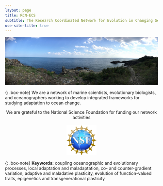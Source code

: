 ```yaml
---
layout: page
title: RCN-ECS
subtitle: The Research Coordinated Network for Evolution in Changing Seas
use-site-title: true
---
```

 <p lign="center">
  <img src="/img/ocean_sm.jpg">
</p>
{: .box-note}
We are a network of marine scientists, evolutionary biologists, and oceanographers working to develop integrated frameworks for studying adaptation to ocean change.

<p align="center">
 We are grateful to the National Science Foundation for funding our network activities
 <br><br>
  <img src="/img/Nsf-logo.png" style="width:100px;height:100px;">
</p>

{: .box-note}
**Keywords:** coupling oceanographic and evolutionary processes, local adaptation and maladaptation, co- and counter-gradient variation, adaptive and maladative plasticity, evolution of function-valued traits, epigenetics and transgenerational plasticity


